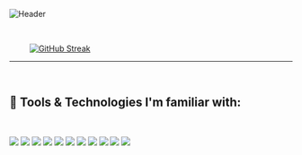 <!-- **Tfauves/Tfauves** is a ✨ _special_ ✨ repository because its `README.md` (this file) appears on your GitHub profile. -->

![Header](https://github.com/Tfauves/Tfauves/blob/main/Add%20a%20heading.gif "Header")

<!-- ### About Me:
- 😁 Pronouns: He/Him -->
<br>
<!-- <a href="https://github.com/Tfauves">
  <img align="center" style="margin:0.5rem" src="https://github-readme-stats.vercel.app/api/top-langs/?username=Tfauves&theme=dracula&hide=css,html" />
</a>
 -->

<!--<a href="https://github.com/Tfauves">
  <img align="center" style="margin:0.5rem" src="https://github-readme-stats.vercel.app/api/?username=Tfauves&show_icons=true&line_height=27&count_private=true&theme=dracula" alt="Tfauves GitHub Stats" /> 
</a> -->
<!--  ![tfauves GitHub stats](https://github-readme-stats.vercel.app/api?username=tfauves&show_icons=true&theme=dracula&count_private=true) -->
 &emsp; &emsp; [![GitHub Streak](http://github-readme-streak-stats.herokuapp.com?user=tfauves&theme=dracula)](https://git.io/streak-stats) 
<!--  [![Top Langs](https://github-readme-stats.vercel.app/api/top-langs/?username=Tfauves&theme=dracula&layout=compact&langs_count=8)](https://github.com/tfauves/github-readme-stats) -->
---
<br>

🧰 Tools & Technologies I'm familiar with:
---

<br>

 ![](https://img.shields.io/badge/Editor-IntelliJ_IDEA-informational?style=flat&logo=intellijidea&logoColor=white&color=informational) 
 ![](https://img.shields.io/badge/Editor-Visual_Studio_Code-informational?style=flat&logo=visualstudiocode&logoColor=white&color=informational)  ![](https://img.shields.io/badge/Code-Java-informational?style=flat&logo=java&logoColor=white&color=informational)
 ![](https://img.shields.io/badge/Code-Rust-informational?style=flat&logo=rust&logoColor=white&color=informational)
 ![](https://img.shields.io/badge/Code-JavaScript-informational?style=flat&logo=javascript&logoColor=white&color=informational) 
 ![](https://img.shields.io/badge/Code-TypeScript-informational?style=flat&logo=typescript&logoColor=white&color=informational) 
 ![](https://img.shields.io/badge/Code-React-informational?style=flat&logo=react&logoColor=white&color=informational) 
 ![](https://img.shields.io/badge/Code-MySQL-informational?style=flat&logo=mysql&logoColor=white&color=informational) 
 ![](https://img.shields.io/badge/Code-Spring_Boot-informational?style=flat&logo=springboot&logoColor=white&color=informational) 
 ![](https://img.shields.io/badge/Auth-Spring_Security-informational?style=flat&logo=springsecurity&logoColor=white&color=informational) 
 ![](https://img.shields.io/badge/Containerization-Red_Hat_Open_Shift-informational?style=flat&logo=redhatopenshift&logoColor=white&color=informational)
 


<br>

<!-- git stats -->
<!-- [![GitHub Streak](http://github-readme-streak-stats.herokuapp.com?user=tfauves&theme=dracula)](https://git.io/streak-stats)
 -->



